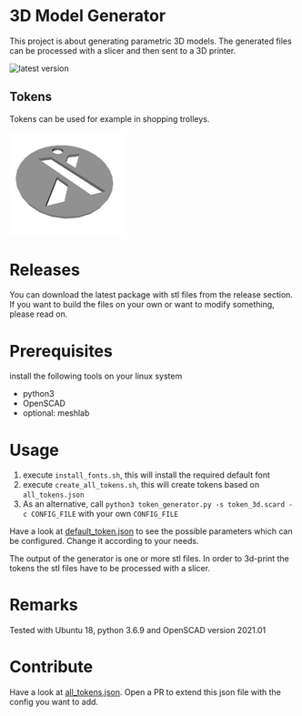 # 3D Model Generator
This project is about generating parametric 3D models. The generated files can be processed with a slicer and then sent to a 3D printer. 

![latest version](https://img.shields.io/github/v/release/gravity981/3d_model_generator)

## Tokens
Tokens can be used for example in shopping trolleys.

<img src="example.png" alt="example token" width="200"/>


# Releases
You can download the latest package with stl files from the release section. If you want to build the files on your own or want to modify something, please read on.


# Prerequisites
install the following tools on your linux system
* python3
* OpenSCAD
* optional: meshlab


# Usage
1. execute `install_fonts.sh`, this will install the required default font
2. execute `create_all_tokens.sh`, this will create tokens based on `all_tokens.json`
3. As an alternative, call `python3 token_generator.py -s token_3d.scard -c CONFIG_FILE` with your own `CONFIG_FILE`

Have a look at [default_token.json](default_token.json) to see the possible parameters which can be configured. Change it according to your needs.

The output of the generator is one or more stl files. In order to 3d-print the tokens the stl files have to be processed with a slicer.


# Remarks
Tested with Ubuntu 18, python 3.6.9 and OpenSCAD version 2021.01


# Contribute
Have a look at [all_tokens.json](all_tokens.json). Open a PR to extend this json file with the config you want to add.
